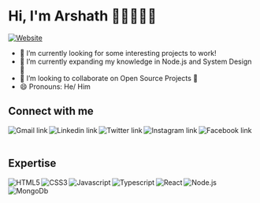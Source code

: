 # Hi, I'm Arshath ✌🏽👨🏾‍💻
[![Website](https://img.shields.io/website?label=arshath.now.sh&style=for-the-badge&url=https://arshath.now.sh)](https://arshath.now.sh)


- 🔭 I’m currently looking for some interesting projects to work!
- 🌱 I’m currently expanding my knowledge in Node.js and System Design 🚀
- 👯 I’m looking to collaborate on Open Source Projects 💖
- 😄 Pronouns: He/ Him


## Connect with me

<!-- Gmail -->
[<img align="left" alt="Gmail link" src="https://img.shields.io/badge/Gmail-D14836?style=for-the-badge&logo=gmail&logoColor=white" />][Gmail]

<!-- Linkedin -->
[<img align="left" alt="Linkedin link" src="https://img.shields.io/badge/LinkedIn-0077B5?style=for-the-badge&logo=linkedin&logoColor=white" />][LinkedIn]

<!-- Twitter -->
[<img align="left" alt="Twitter link" src="https://img.shields.io/badge/Twitter-1DA1F2?style=for-the-badge&logo=twitter&logoColor=white" />][Twitter]

<!-- Instagram -->
[<img align="left" alt="Instagram link" src="https://img.shields.io/badge/Instagram-E4405F?style=for-the-badge&logo=instagram&logoColor=white" />][Instagram]

<!-- Facebook -->
[<img align="left" alt="Facebook link" src="https://img.shields.io/badge/Facebook-1877F2?style=for-the-badge&logo=facebook&logoColor=white" />][Facebook]

<br>
<br>

## Expertise

<!-- HTML5 -->
<img align="left" alt="HTML5" src="https://img.shields.io/badge/HTML5-E34F26?style=for-the-badge&logo=html5&logoColor=white" />

<!-- CSS3 -->
<img align="left" alt="CSS3" src="https://img.shields.io/badge/CSS3-1572B6?style=for-the-badge&logo=css3&logoColor=white" />

<!-- Javascript -->
<img align="left" alt="Javascript" src="https://img.shields.io/badge/JavaScript-F7DF1E?style=for-the-badge&logo=javascript&logoColor=black" />

<!-- Typescript -->
<img align="left" alt="Typescript" src="https://img.shields.io/badge/TypeScript-007ACC?style=for-the-badge&logo=typescript&logoColor=white" />

<!-- React -->
<img align="left" alt="React" src="https://img.shields.io/badge/React-20232A?style=for-the-badge&logo=react&logoColor=61DAFB" />

<!-- Node.js -->
<img align="left" alt="Node.js" src="https://img.shields.io/badge/Node.js-43853D?style=for-the-badge&logo=node.js&logoColor=white" />

<!-- MongoDb -->
<img align="left" alt="MongoDb" src="https://img.shields.io/badge/MongoDB-4EA94B?style=for-the-badge&logo=mongodb&logoColor=white" />



[Gmail]: mailto:itizarsa@gmail.com
[LinkedIn]: https://linkedin.com/in/itizarsa
[Twitter]: https://twitter.com/itizarsa
[Instagram]: https://instagram.com/itizarsa
[Facebook]: https://facebook.com/itizarsa
